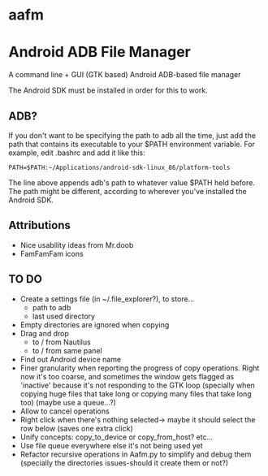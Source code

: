 aafm
====

# Android ADB File Manager #

A command line + GUI (GTK based) Android ADB-based file manager

The Android SDK must be installed in order for this to work.

## ADB? ##

If you don't want to be specifying the path to adb all the time, just add the path that contains its executable to your $PATH environment variable.
For example, edit .bashrc and add it like this:

	PATH=$PATH:~/Applications/android-sdk-linux_86/platform-tools

The line above appends adb's path to whatever value $PATH held before. The path might be different, according to wherever you've installed the Android SDK.

## Attributions ##

- Nice usability ideas from Mr.doob
- FamFamFam icons

## TO DO ##

- Create a settings file (in ~/.file_explorer?), to store...
	- path to adb
	- last used directory
- Empty directories are ignored when copying
- Drag and drop
	- to / from Nautilus
	- to / from same panel
- Find out Android device name
- Finer granularity when reporting the progress of copy operations. Right now it's too coarse, and sometimes the window gets flagged as 'inactive' because it's not responding to the GTK loop (specially when copying huge files that take long or copying many files that take long too) (maybe use a queue...?)
- Allow to cancel operations
- Right click when there's nothing selected-> maybe it should select the row below (saves one extra click)
- Unify concepts: copy_to_device or copy_from_host? etc...
- Use file queue everywhere else it's not being used yet
- Refactor recursive operations in Aafm.py to simplify and debug them (specially the directories issues-should it create them or not?)
